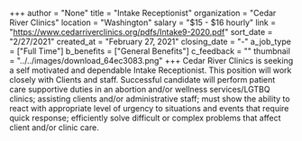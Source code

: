 +++
author = "None"
title = "Intake Receptionist"
organization = "Cedar River Clinics"
location = "Washington"
salary = "$15 - $16 hourly"
link = "https://www.cedarriverclinics.org/pdfs/Intake9-2020.pdf"
sort_date = "2/27/2021"
created_at = "February 27, 2021"
closing_date = "-"
a_job_type = ["Full Time"]
b_benefits = ["General Benefits"]
c_feedback = ""
thumbnail = "../../images/download_64ec3083.png"
+++
Cedar River Clinics is seeking a self motivated and dependable Intake Receptionist. This position will
work closely with Clients and staff. Successful candidate will perform patient care supportive duties in an
abortion and/or wellness services/LGTBQ clinics; assisting clients and/or administrative staff; must
show the ability to react with appropriate level of urgency to situations and events that require quick
response; efficiently solve difficult or complex problems that affect client and/or clinic care. 